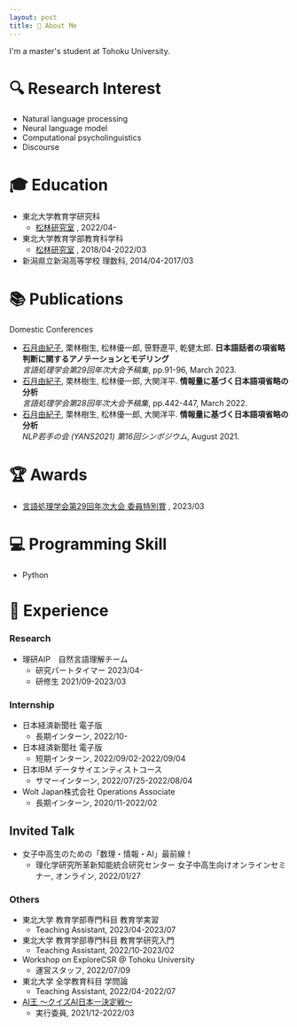 ```yaml
---
layout: post
title: 💁 About Me
---
```

I'm a master's student at Tohoku University.
# 🔍  Research Interest
- Natural language processing
- Neural language model
- Computational psycholinguistics
- Discourse

# 🎓  Education 
- 東北大学教育学研究科
    - [松林研究室](https://www.edunlp.sed.tohoku.ac.jp/) , 2022/04-
- 東北大学教育学部教育科学科
    - [松林研究室](https://www.edunlp.sed.tohoku.ac.jp/) , 2018/04-2022/03
- 新潟県立新潟高等学校 理数科, 2014/04-2017/03

# 📚 Publications
Domestic Conferences
- <u>石月由紀子</u>, 栗林樹生, 松林優一郎, 笹野遼平, 乾健太郎. **日本語話者の項省略判断に関するアノテーションとモデリング**\
   *言語処理学会第29回年次大会予稿集*, pp.91-96, March 2023.
- <u>石月由紀子</u>, 栗林樹生, 松林優一郎, 大関洋平. **情報量に基づく日本語項省略の分析**\
*言語処理学会第28回年次大会予稿集*, pp.442-447, March 2022.
- <u>石月由紀子</u>, 栗林樹生, 松林優一郎, 大関洋平. **情報量に基づく日本語項省略の分析**\
*NLP若手の会 (YANS2021) 第16回シンポジウム*, August 2021.

# 🏆 Awards
- [言語処理学会第29回年次大会 委員特別賞](https://www.anlp.jp/nlp2023/award.html) , 2023/03 

# 💻  Programming Skill
- Python

# 🚀  Experience
### Research
- 理研AIP　自然言語理解チーム　
    - 研究パートタイマー 2023/04-
    - 研修生 2021/09-2023/03
    
### Internship
- 日本経済新聞社 電子版
    - 長期インターン, 2022/10-
- 日本経済新聞社 電子版
    - 短期インターン, 2022/09/02-2022/09/04
- 日本IBM データサイエンティストコース
    - サマーインターン, 2022/07/25-2022/08/04
- Wolt Japan株式会社 Operations Associate
    - 長期インターン, 2020/11-2022/02
    
## Invited Talk
- 女子中高生のための「数理・情報・AI」最前線！
    - 理化学研究所革新知能統合研究センター 女子中高生向けオンラインセミナー, オンライン, 2022/01/27
    
### Others
- 東北大学 教育学部専門科目 教育学実習
    - Teaching Assistant, 2023/04-2023/07
- 東北大学 教育学部専門科目 教育学研究入門
    - Teaching Assistant, 2022/10-2023/02
- Workshop on ExploreCSR @ Tohoku University
    - 運営スタッフ, 2022/07/09
- 東北大学 全学教育科目 学問論
    - Teaching Assistant, 2022/04-2022/07
- [AI王 〜クイズAI日本一決定戦〜](https://sites.google.com/view/project-aio/) 
    - 実行委員, 2021/12-2022/03
    





